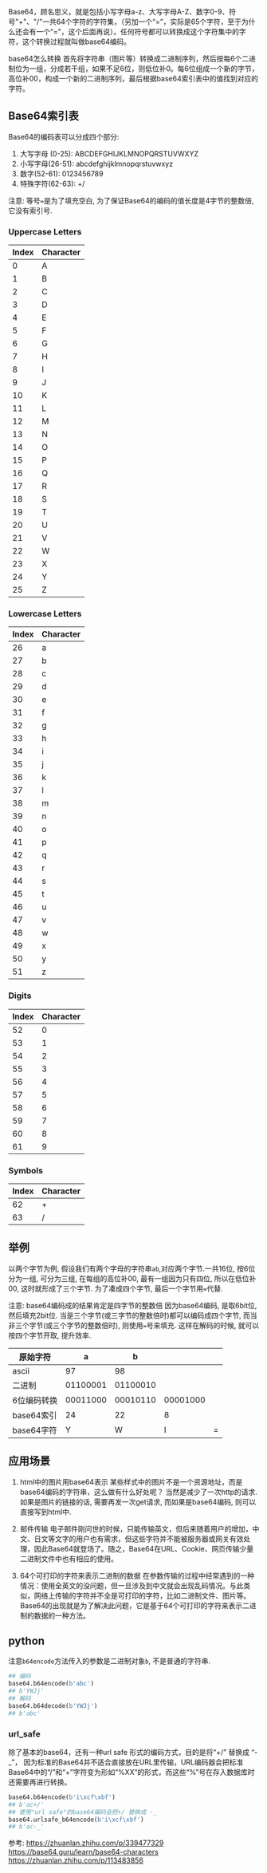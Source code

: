 

Base64，顾名思义，就是包括小写字母a-z、大写字母A-Z、数字0-9、符号"+"、"/"一共64个字符的字符集，（另加一个“=”，实际是65个字符，至于为什么还会有一个“="，这个后面再说）。任何符号都可以转换成这个字符集中的字符，这个转换过程就叫做base64编码。


base64怎么转换
首先将字符串（图片等）转换成二进制序列，然后按每6个二进制位为一组，分成若干组，如果不足6位，则低位补0。每6位组成一个新的字节，高位补00，构成一个新的二进制序列，最后根据base64索引表中的值找到对应的字符。

## Base64索引表
Base64的编码表可以分成四个部分:
1. 大写字母 (0-25): ABCDEFGHIJKLMNOPQRSTUVWXYZ
2. 小写字母(26-51): abcdefghijklmnopqrstuvwxyz
3. 数字(52-61): 0123456789
4. 特殊字符(62-63): +/

注意:
等号`=`是为了填充空白, 为了保证Base64的编码的值长度是4字节的整数倍, 它没有索引号.

### Uppercase Letters
Index|Character
--|--
0|A
1|B
2|C
3|D
4|E
5|F
6|G
7|H
8|I
9|J
10|K
11|L
12|M
13|N
14|O
15|P
16|Q
17|R
18|S
19|T
20|U
21|V
22|W
23|X
24|Y
25|Z


### Lowercase Letters
Index|Character
--|--
26|a
27|b
28|c
29|d
30|e
31|f
32|g
33|h
34|i
35|j
36|k
37|l
38|m
39|n
40|o
41|p
42|q
43|r
44|s
45|t
46|u
47|v
48|w
49|x
50|y
51|z

### Digits
Index|Character
--|--
52|0
53|1
54|2
55|3
56|4
57|5
58|6
59|7
60|8
61|9

### Symbols
Index|Character
--|--
62|+
63|/


## 举例
以两个字节为例, 假设我们有两个字母的字符串`ab`,对应两个字节.一共16位, 按6位分为一组, 可分为三组, 在每组的高位补00, 最有一组因为只有四位, 所以在低位补00, 这时就形成了三个字节. 为了凑成四个字节, 最后一个字节用`=`代替.

注意: base64编码成的结果肯定是四字节的整数倍
因为base64编码, 是取6bit位, 然后填充2bit位. 当是三个字节(或三字节的整数倍时)都可以编码成四个字节, 而当非三个字节(或三个字节的整数倍时), 则使用`=`号来填充. 这样在解码的时候, 就可以按四个字节开取, 提升效率.


原始字符|a|b| | |
--|--|--|--|--
ascii|97|98| | |
二进制|01100001|01100010| | |
6位编码转换|00011000|00010110|00001000| |
base64索引|24|22|8| |
base64字符|Y|W|I|=|



## 应用场景
1. html中的图片用base64表示
某些样式中的图片不是一个资源地址，而是base64编码的字符串，这么做有什么好处呢？ 当然是减少了一次http的请求. 
如果是图片的链接的话, 需要再发一次get请求, 而如果是base64编码, 则可以直接写到html中.

2. 邮件传输
电子邮件刚问世的时候，只能传输英文，但后来随着用户的增加，中文、日文等文字的用户也有需求，但这些字符并不能被服务器或网关有效处理，因此Base64就登场了。随之，Base64在URL、Cookie、网页传输少量二进制文件中也有相应的使用。

3. 64个可打印的字符来表示二进制的数据
在参数传输的过程中经常遇到的一种情况：使用全英文的没问题，但一旦涉及到中文就会出现乱码情况。与此类似，网络上传输的字符并不全是可打印的字符，比如二进制文件、图片等。Base64的出现就是为了解决此问题，它是基于64个可打印的字符来表示二进制的数据的一种方法。

## python

注意`b64encode`方法传入的参数是二进制对象`b`, 不是普通的字符串.
```python
## 编码
base64.b64encode(b'abc')
## b'YWJj'
## 解码
base64.b64decode(b'YWJj')
## b'abc'
```

### url_safe

​除了基本的base64，还有一种url safe 形式的编码方式，目的是将“+/” 替换成 “-_”， 因为标准的Base64并不适合直接放在URL里传输，URL编码器会把标准Base64中的“/”和“+”字符变为形如“%XX”的形式，而这些“%”号在存入数据库时还需要再进行转换。

```python
base64.b64encode(b'i\xcf\xbf')
## b'ac+/'
## 使用"url safe"的base64编码会把+/ 替换成 -_
base64.urlsafe_b64encode(b'i\xcf\xbf')
## b'ac-_'
```



参考:
https://zhuanlan.zhihu.com/p/339477329
https://base64.guru/learn/base64-characters
https://zhuanlan.zhihu.com/p/113483856